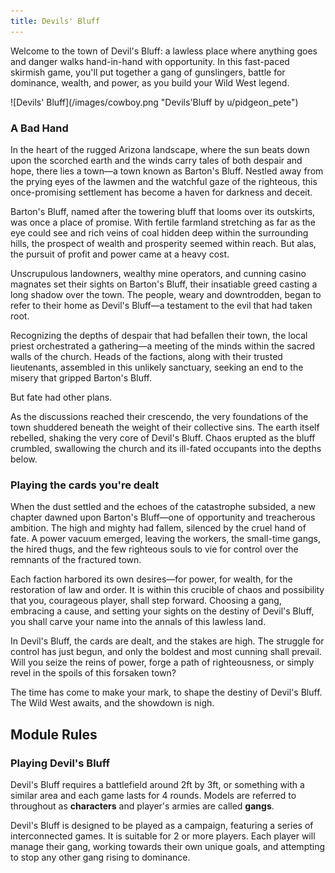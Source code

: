 ```yaml
---
title: Devils' Bluff
---
```


Welcome to the town of Devil's Bluff: a lawless place where anything goes and danger walks hand-in-hand with opportunity. In this fast-paced skirmish game, you'll put together a gang of gunslingers, battle for dominance, wealth, and power, as you build your Wild West legend.

<span class="image main">
![Devils' Bluff](/images/cowboy.png "Devils'Bluff by u/pidgeon_pete")
</span>

### A Bad Hand

In the heart of the rugged Arizona landscape, where the sun beats down upon the scorched earth and the winds carry tales of both despair and hope, there lies a town—a town known as Barton's Bluff. Nestled away from the prying eyes of the lawmen and the watchful gaze of the righteous, this once-promising settlement has become a haven for darkness and deceit.

Barton's Bluff, named after the towering bluff that looms over its outskirts, was once a place of promise. With fertile farmland stretching as far as the eye could see and rich veins of coal hidden deep within the surrounding hills, the prospect of wealth and prosperity seemed within reach. But alas, the pursuit of profit and power came at a heavy cost.

Unscrupulous landowners, wealthy mine operators, and cunning casino magnates set their sights on Barton's Bluff, their insatiable greed casting a long shadow over the town. The people, weary and downtrodden, began to refer to their home as Devil's Bluff—a testament to the evil that had taken root.

Recognizing the depths of despair that had befallen their town, the local priest orchestrated a gathering—a meeting of the minds within the sacred walls of the church. Heads of the factions, along with their trusted lieutenants, assembled in this unlikely sanctuary, seeking an end to the misery that gripped Barton's Bluff.

But fate had other plans.

As the discussions reached their crescendo, the very foundations of the town shuddered beneath the weight of their collective sins. The earth itself rebelled, shaking the very core of Devil's Bluff. Chaos erupted as the bluff crumbled, swallowing the church and its ill-fated occupants into the depths below.

### Playing the cards you're dealt

When the dust settled and the echoes of the catastrophe subsided, a new chapter dawned upon Barton's Bluff—one of opportunity and treacherous ambition. The high and mighty had fallem, silenced by the cruel hand of fate. A power vacuum emerged, leaving the workers, the small-time gangs, the hired thugs, and the few righteous souls to vie for control over the remnants of the fractured town.

Each faction harbored its own desires—for power, for wealth, for the restoration of law and order. It is within this crucible of chaos and possibility that you, courageous player, shall step forward. Choosing a gang, embracing a cause, and setting your sights on the destiny of Devil's Bluff, you shall carve your name into the annals of this lawless land.

In Devil's Bluff, the cards are dealt, and the stakes are high. The struggle for control has just begun, and only the boldest and most cunning shall prevail. Will you seize the reins of power, forge a path of righteousness, or simply revel in the spoils of this forsaken town?

The time has come to make your mark, to shape the destiny of Devil's Bluff. The Wild West awaits, and the showdown is nigh.

## Module Rules

### Playing Devil's Bluff

Devil's Bluff requires a battlefield around 2ft by 3ft, or something with a similar area and each game lasts for 4 rounds. Models are referred to throughout as **characters** and player's armies are called **gangs**.

Devil's Bluff is designed to be played as a campaign, featuring a series of interconnected games. It is suitable for 2 or more players. Each player will manage their gang, working towards their own unique goals, and attempting to stop any other gang rising to dominance. 
